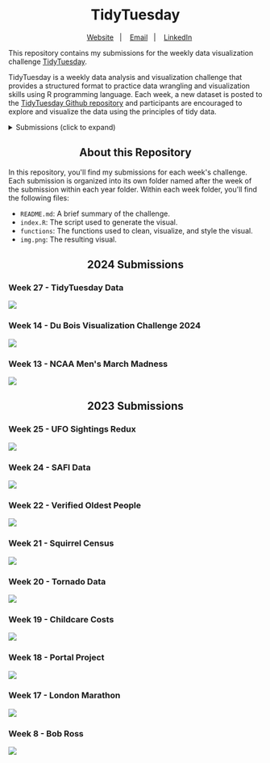 <h1 align="center">
TidyTuesday
</h1>

<div align="center">

&nbsp;&nbsp;&nbsp; [Website][Website]&nbsp;&nbsp;&nbsp;|&nbsp;&nbsp;&nbsp; [Email][Email]&nbsp;&nbsp;&nbsp;|&nbsp;&nbsp;&nbsp; [LinkedIn][LinkedIn]

</div>

<!--
Quick Link
-->

[Website]:https://www.rbolt.me/
[Email]:randibolt93@gmail.com 
[LinkedIn]:https://www.linkedin.com/in/randi-bolt/

This repository contains my submissions for the weekly data visualization challenge [TidyTuesday](https://github.com/rfordatascience/tidytuesday).

TidyTuesday is a weekly data analysis and visualization challenge that provides a structured format to practice data wrangling and visualization skills using R programming language. Each week, a new dataset is posted to the [TidyTuesday Github repository](https://github.com/rfordatascience/tidytuesday) and participants are encouraged to explore and visualize the data using the principles of tidy data.

<details>
<summary>Submissions (click to expand)</summary> 

<!-- toc -->
* **2024**
  - 2024/Week 27 [TidyTuesday Datasets](https://github.com/rbolt13/tidytuesday/tree/main/2024/week_27)
  - 2024/Week 14 [Du Bois Visualization Challenge](https://github.com/rbolt13/tidytuesday/tree/main/2024/week_14)
  - 2024/Week 13 [NCAA Men's March Madness](https://github.com/rbolt13/tidytuesday/tree/main/2024/week_13)
* **2023**
  - 2023/Week 25 [UFO Sightings Redux](https://github.com/rbolt13/tidytuesday/tree/main/2023/week_25)
  - 2023/Week 24 [SAFI Data](https://github.com/rbolt13/tidytuesday/tree/main/2023/week_24)
  - 2023/Week 22 [Verified Oldest People](https://github.com/rbolt13/tidytuesday/tree/main/2023/week_22)
  - 2023/Week 21 [Squirrel Census](https://github.com/rbolt13/tidytuesday/tree/main/2023/week_21)
  - 2023/Week 20 [Tornado Data](https://github.com/rbolt13/tidytuesday/tree/main/2023/week_20)
  - 2023/Week 19 [Childcare Costs](https://github.com/rbolt13/tidytuesday/tree/main/2023/week_19)
  - 2023/Week 18 [Portal Project](https://github.com/rbolt13/tidytuesday/tree/main/2023/week_18)
  - 2023/Week 17 [London Marathon](https://github.com/rbolt13/tidytuesday/tree/main/2023/week_17)
  - 2023/Week 8 [Bob Ross](https://github.com/rbolt13/tidytuesday/tree/main/2023/week_08)
  
<!-- tocstop -->

</details>

<h2 align="center">
About this Repository
</h2>

In this repository, you'll find my submissions for each week's challenge. Each submission is organized into its own folder named after the week of the submission within each year folder. Within each week folder, you'll find the following files:

* `README.md`: A brief summary of the challenge.
* `index.R`: The script used to generate the visual.
* `functions`: The functions used to clean, visualize, and style the visual. 
* `img.png`: The resulting visual.

<h2 align="center">
2024 Submissions
</h2>

### Week 27 - TidyTuesday Data

[![](2024/week_27/plot.png)](https://github.com/rbolt13/tidytuesday/tree/main/2024/week_27)

### Week 14 - Du Bois Visualization Challenge 2024

[![](2024/week_14/plot.png)](https://github.com/rbolt13/tidytuesday/tree/main/2024/week_14)

### Week 13 - NCAA Men's March Madness

[![](2024/week_13/plot.png)](https://github.com/rbolt13/tidytuesday/tree/main/2024/week_13)

<h2 align="center">
2023 Submissions
</h2>

### Week 25 - UFO Sightings Redux

[![](2023/week_25/plot.png)](https://github.com/rbolt13/tidytuesday/tree/main/2023/week_25)

### Week 24 - SAFI Data

[![](2023/week_24/plot.png)](https://github.com/rbolt13/tidytuesday/tree/main/2023/week_24)

### Week 22 - Verified Oldest People

[![](2023/week_22/plot.png)](https://github.com/rbolt13/tidytuesday/tree/main/2023/week_22)

### Week 21 - Squirrel Census

[![](2023/week_21/plot.png)](https://github.com/rbolt13/tidytuesday/tree/main/2023/week_21)

### Week 20 - Tornado Data

![](2023/week_20/plot.png)

### Week 19 - Childcare Costs

![](2023/week_19/plot.png)

### Week 18 - Portal Project

![](2023/week_18/plot.png)

### Week 17 - London Marathon

![](2023/week_17/plot.png)

### Week 8 - Bob Ross

![](2023/week_08/plot.png)
